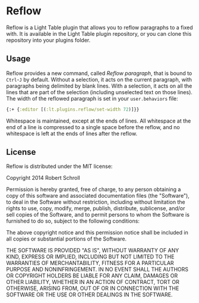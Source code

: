 Reflow
======
Reflow is a Light Table plugin that allows you to reflow paragraphs to a
fixed with.  It is available in the Light Table plugin repository, or
you can clone this repository into your plugins folder.

Usage
-----
Reflow provides a new command, called *Reflow paragraph*, that is bound
to `Ctrl`-`J` by default.  Without a selection, it acts on the current
paragraph, with paragraphs being delimited by blank lines.  With a
selection, it acts on all the lines that are part of the selection
(including unselected text on those lines).  The width of the reflowed
paragraph is set in your `user.behaviors` file:
```clojure
{:+ {:editor [(:lt.plugins.reflow/set-width 72)]}}
```

Whitespace is maintained, except at the ends of lines.  All whitespace
at the end of a line is compressed to a single space before the reflow,
and no whitespace is left at the ends of lines after the reflow.

License
-------
Reflow is distributed under the MIT license:

Copyright 2014 Robert Schroll

Permission is hereby granted, free of charge, to any person obtaining
a copy of this software and associated documentation files (the
"Software"), to deal in the Software without restriction, including
without limitation the rights to use, copy, modify, merge, publish,
distribute, sublicense, and/or sell copies of the Software, and to
permit persons to whom the Software is furnished to do so, subject to
the following conditions:

The above copyright notice and this permission notice shall be
included in all copies or substantial portions of the Software.

THE SOFTWARE IS PROVIDED "AS IS", WITHOUT WARRANTY OF ANY KIND,
EXPRESS OR IMPLIED, INCLUDING BUT NOT LIMITED TO THE WARRANTIES OF
MERCHANTABILITY, FITNESS FOR A PARTICULAR PURPOSE AND
NONINFRINGEMENT. IN NO EVENT SHALL THE AUTHORS OR COPYRIGHT HOLDERS BE
LIABLE FOR ANY CLAIM, DAMAGES OR OTHER LIABILITY, WHETHER IN AN ACTION
OF CONTRACT, TORT OR OTHERWISE, ARISING FROM, OUT OF OR IN CONNECTION
WITH THE SOFTWARE OR THE USE OR OTHER DEALINGS IN THE SOFTWARE.
